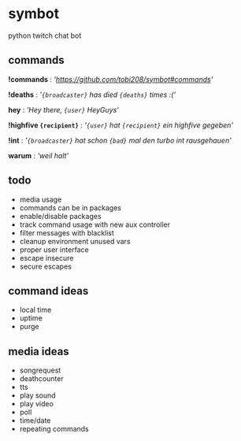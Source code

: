 # symbot
python twitch chat bot

## commands
**!commands** : _'https://github.com/tobi208/symbot#commands'_

**!deaths** : _'`{broadcaster}` has died `{deaths}` times :('_

**hey** : _'Hey there, `{user}` HeyGuys'_

**!highfive `{recipient}`** : _'`{user}` hat `{recipient}` ein highfive gegeben'_

**!int** : _'`{broadcaster}` hat schon `{bad}` mal den turbo int rausgehauen'_

**warum** : _'weil halt'_

## todo
- media usage
- commands can be in packages
- enable/disable packages
- track command usage with new aux controller
- filter messages with blacklist
- cleanup environment unused vars
- proper user interface
- escape insecure
- secure escapes

## command ideas
- local time
- uptime
- purge

## media ideas
- songrequest
- deathcounter
- tts
- play sound
- play video
- poll
- time/date
- repeating commands